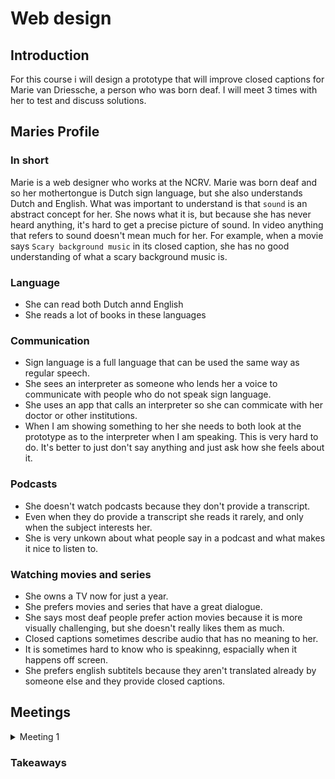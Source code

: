 # Web design
## Introduction
For this course i will design a prototype that will improve closed captions for Marie van Driessche, a person who was born deaf. I will meet 3 times with her to test and discuss solutions. 

## Maries Profile
### In short
Marie is a web designer who works at the NCRV. Marie was born deaf and so her mothertongue is Dutch sign language, but she also understands Dutch and English. What was important to understand is that `sound` is an abstract concept for her. She nows what it is, but because she has never heard anything, it's hard to get a precise picture of sound. In video anything that refers to sound doesn't mean much for her. For example, when a movie says `Scary background music` in its closed caption, she has no good understanding of what a scary background music is.

### Language
* She can read both Dutch annd English
* She reads a lot of books in these languages

### Communication
* Sign language is a full language that can be used the same way as regular speech.
* She sees an interpreter as someone who lends her a voice to communicate with people who do not speak sign language.
* She uses an app that calls an interpreter so she can commicate with her doctor or other institutions.
* When I am showing something to her she needs to both look at the prototype as to the interpreter when I am speaking. This is very hard to do. It's better to just don't say anything and just ask how she feels about it.

### Podcasts
* She doesn't watch podcasts because they don't provide a transcript.
* Even when they do provide a transcript she reads it rarely, and only when the subject interests her.
* She is very unkown about what people say in a podcast and what makes it nice to listen to.

### Watching movies and series
* She owns a TV now for just a year.
* She prefers movies and series that have a great dialogue.
* She says most deaf people prefer action movies because it is more visually challenging, but she doesn't really likes them as much.
* Closed captions sometimes describe audio that has no meaning to her.
* It is sometimes hard to know who is speakinng, espacially when it happens off screen.
* She prefers english subtitels because they aren't translated already by someone else and they provide closed captions.


## Meetings
<details>
<summary>Meeting 1</summary>
  
### Testing hypotheses
#### Different voice pitches can't translate to sign language
It can, interpreters use mimics and face expressions to add emotions / picth differences.

#### Closed captions don't always explain what is going on in the background.
Yes, for deaf people some captions do not make any sense. Captions such as `scary background music` can't be interpreted by someone who has never heard music to begin with. Which doesn't mean they can't experience sound in some way. Displaying rithm can provide extra context to a scenario. When the music is loud, like in a cinema, see can feel vibrations coming from the speakers, which also give the scenario extra depth. For example, it can indicate loud music playing in a bar, which tells her people can't hear eachother very well.

#### Text or emoji's can help to visualise emotion
It can, but you should be careful. Emotions are subjective and so interpreted differently per individual. A winking emoji can mean lots of things. Also color coded text can be easily misinterpreted. Colors as red can mean loud or angry for example. Colors like green and blue are even harder to define.

  
</details>


### Takeaways
